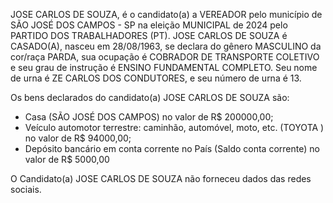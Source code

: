 JOSE CARLOS DE SOUZA, é o candidato(a) a VEREADOR pelo município de SÃO JOSÉ DOS CAMPOS - SP na eleição MUNICIPAL de 2024 pelo PARTIDO DOS TRABALHADORES (PT). JOSE CARLOS DE SOUZA é CASADO(A), nasceu em 28/08/1963, se declara do gênero MASCULINO da cor/raça PARDA, sua ocupação é COBRADOR DE TRANSPORTE COLETIVO e seu grau de instrução é ENSINO FUNDAMENTAL COMPLETO. Seu nome de urna é ZE CARLOS DOS CONDUTORES, e seu número de urna é 13.

Os bens declarados do candidato(a) JOSE CARLOS DE SOUZA são: 
- Casa (SÃO JOSÉ DOS CAMPOS) no valor de R$ 200000,00;
- Veículo automotor terrestre: caminhão, automóvel, moto, etc. (TOYOTA ) no valor de R$ 94000,00;
- Depósito bancário em conta corrente no País (Saldo conta corrente) no valor de R$ 5000,00

O Candidato(a) JOSE CARLOS DE SOUZA não forneceu dados das redes sociais.